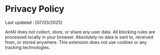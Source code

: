 # Privacy Policy

Last updated : [07/03/2025]

AntAI does not collect, store, or share any user data. 
All blocking rules are processed locally in your browser.
Absolutely no data is sent to, received from, or stored anywhere.
This extension does not use cookies or any tracking technologies.